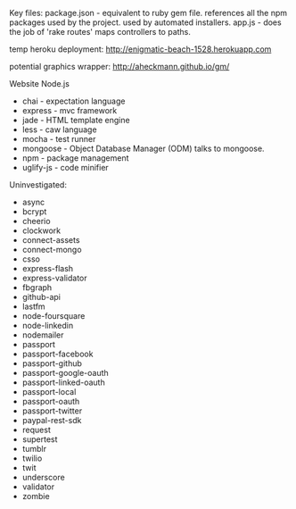 Key files:
package.json - equivalent to ruby gem file. references all the npm packages used by the project. used by automated installers.
app.js - does the job of 'rake routes' maps controllers to paths.

temp heroku deployment: http://enigmatic-beach-1528.herokuapp.com

potential graphics wrapper: http://aheckmann.github.io/gm/

Website Node.js

* chai - expectation language
* express - mvc framework
* jade - HTML template engine
* less - caw language  
* mocha - test runner
* mongoose - Object Database Manager (ODM) talks to mongoose.
* npm - package management
* uglify-js - code minifier

Uninvestigated:
* async
* bcrypt
* cheerio
* clockwork
* connect-assets
* connect-mongo
* csso
* express-flash
* express-validator
* fbgraph
* github-api
* lastfm
* node-foursquare
* node-linkedin
* nodemailer
* passport
* passport-facebook
* passport-github
* passport-google-oauth
* passport-linked-oauth
* passport-local
* passport-oauth
* passport-twitter
* paypal-rest-sdk
* request
* supertest
* tumblr
* twilio
* twit
* underscore
* validator
* zombie